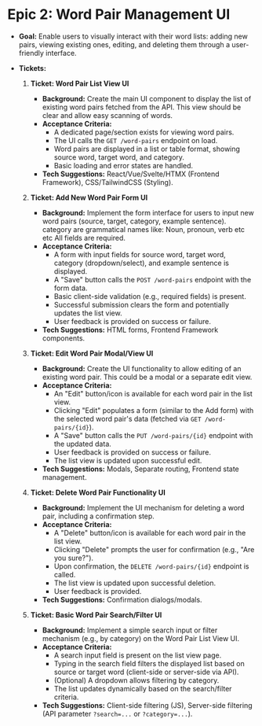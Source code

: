 # Epic 2: Word Pair Management UI

*   **Goal:** Enable users to visually interact with their word lists: adding new pairs, viewing existing ones, editing, and deleting them through a user-friendly interface.
*   **Tickets:**

    1.  **Ticket: Word Pair List View UI**
        *   **Background:** Create the main UI component to display the list of existing word pairs fetched from the API. This view should be clear and allow easy scanning of words.
        *   **Acceptance Criteria:**
            *   A dedicated page/section exists for viewing word pairs.
            *   The UI calls the `GET /word-pairs` endpoint on load.
            *   Word pairs are displayed in a list or table format, showing source word, target word, and category.
            *   Basic loading and error states are handled.
        *   **Tech Suggestions:** React/Vue/Svelte/HTMX (Frontend Framework), CSS/TailwindCSS (Styling).

    2.  **Ticket: Add New Word Pair Form UI**
        *   **Background:** Implement the form interface for users to input new word pairs (source, target, category, example sentence).
        category are grammatical names like: Noun, pronoun, verb etc etc
        All fields are required.
        *   **Acceptance Criteria:**
            *   A form with input fields for source word, target word, category (dropdown/select), and example sentence is displayed.
            *   A "Save" button calls the `POST /word-pairs` endpoint with the form data.
            *   Basic client-side validation (e.g., required fields) is present.
            *   Successful submission clears the form and potentially updates the list view.
            *   User feedback is provided on success or failure.
        *   **Tech Suggestions:** HTML forms, Frontend Framework components.

    3.  **Ticket: Edit Word Pair Modal/View UI**
        *   **Background:** Create the UI functionality to allow editing of an existing word pair. This could be a modal or a separate edit view.
        *   **Acceptance Criteria:**
            *   An "Edit" button/icon is available for each word pair in the list view.
            *   Clicking "Edit" populates a form (similar to the Add form) with the selected word pair's data (fetched via `GET /word-pairs/{id}`).
            *   A "Save" button calls the `PUT /word-pairs/{id}` endpoint with the updated data.
            *   User feedback is provided on success or failure.
            *   The list view is updated upon successful edit.
        *   **Tech Suggestions:** Modals, Separate routing, Frontend state management.

    4.  **Ticket: Delete Word Pair Functionality UI**
        *   **Background:** Implement the UI mechanism for deleting a word pair, including a confirmation step.
        *   **Acceptance Criteria:**
            *   A "Delete" button/icon is available for each word pair in the list view.
            *   Clicking "Delete" prompts the user for confirmation (e.g., "Are you sure?").
            *   Upon confirmation, the `DELETE /word-pairs/{id}` endpoint is called.
            *   The list view is updated upon successful deletion.
            *   User feedback is provided.
        *   **Tech Suggestions:** Confirmation dialogs/modals.

    5.  **Ticket: Basic Word Pair Search/Filter UI**
        *   **Background:** Implement a simple search input or filter mechanism (e.g., by category) on the Word Pair List View UI.
        *   **Acceptance Criteria:**
            *   A search input field is present on the list view page.
            *   Typing in the search field filters the displayed list based on source or target word (client-side or server-side via API).
            *   (Optional) A dropdown allows filtering by category.
            *   The list updates dynamically based on the search/filter criteria.
        *   **Tech Suggestions:** Client-side filtering (JS), Server-side filtering (API parameter `?search=...` or `?category=...`). 